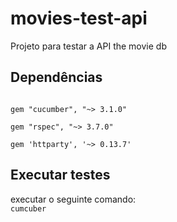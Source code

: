 # movies-test-api
Projeto para testar a API  the movie db

## Dependências
<code>
gem "cucumber", "~> 3.1.0"<br>
gem "rspec", "~> 3.7.0"<br>
gem 'httparty', '~> 0.13.7'
</code>

## Executar testes
executar o seguinte comando:
<br><code>cumcuber</code>